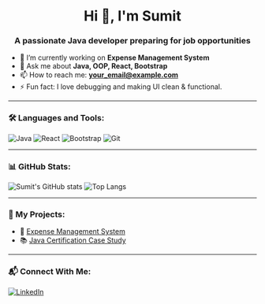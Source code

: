 <h1 align="center">Hi 👋, I'm Sumit</h1>
<h3 align="center">A passionate Java developer preparing for job opportunities</h3>

- 🌱 I’m currently working on **Expense Management System**  
- 💬 Ask me about **Java, OOP, React, Bootstrap**  
- 📫 How to reach me: **your_email@example.com**  
- ⚡ Fun fact: I love debugging and making UI clean & functional.

---

### 🛠️ Languages and Tools:
![Java](https://img.shields.io/badge/Java-ED8B00?style=for-the-badge&logo=java&logoColor=white)
![React](https://img.shields.io/badge/React-20232A?style=for-the-badge&logo=react&logoColor=61DAFB)
![Bootstrap](https://img.shields.io/badge/Bootstrap-563D7C?style=for-the-badge&logo=bootstrap&logoColor=white)
![Git](https://img.shields.io/badge/Git-F05032?style=for-the-badge&logo=git&logoColor=white)

---

### 📊 GitHub Stats:
![Sumit's GitHub stats](https://github-readme-stats.vercel.app/api?username=your-github-username&show_icons=true&theme=github_dark)
![Top Langs](https://github-readme-stats.vercel.app/api/top-langs/?username=your-github-username&layout=compact&theme=github_dark)

---

### 🚀 My Projects:
- 🧾 [Expense Management System](https://github.com/your-github-username/expense-management-system)
- 📚 [Java Certification Case Study](https://github.com/your-github-username/certification-project)

---

### 📬 Connect With Me:
[![LinkedIn](https://img.shields.io/badge/LinkedIn-blue?style=for-the-badge&logo=linkedin)](https://linkedin.com/in/your-link)
